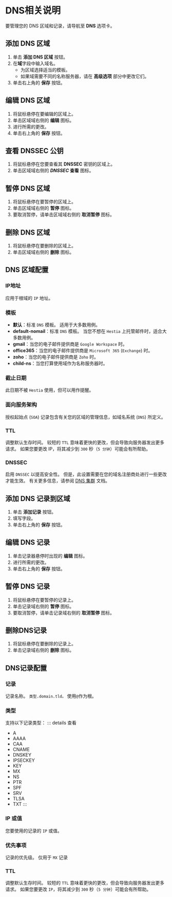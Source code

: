 # DNS相关说明

要管理您的 DNS 区域和记录，请导航至 **DNS <i class="fas fa-fw fa-atlas"></i>** 选项卡。

## 添加 DNS 区域

1. 单击 **<i class="fas fa-fw fa-plus-circle"></i> 添加 DNS 区域** 按钮。
2. 在**域**字段中输入域名。
    - 为区域选择适当的模板。
    - 如果域需要不同的名称服务器，请在 **高级选项** 部分中更改它们。
3. 单击右上角的 **<i class="fas fa-fw fa-save"></i> 保存** 按钮。

## 编辑 DNS 区域

1. 将鼠标悬停在要编辑的区域上。
2. 单击区域域右侧的 **<i class="fas fa-fw fa-pencil-alt"><span class="visually-hidden"></span></i> 编辑** 图标。
3. 进行所需的更改。
4. 单击右上角的 **<i class="fas fa-fw fa-save"></i> 保存** 按钮。

## 查看 DNSSEC 公钥

1. 将鼠标悬停在您要查看其 **DNSSEC** 密钥的区域上。
2. 单击区域域右侧的 **<i class="fas fa-fw fa-key"><span class="visually-hidden">DNSSEC</span></i> 查看** 图标。

## 暂停 DNS 区域

1. 将鼠标悬停在要暂停的区域上。
2. 单击区域域右侧的 **<i class="fas fa-fw fa-pause"><span class="visually-hidden"></span></i> 暂停** 图标。
3. 要取消暂停，请单击区域域右侧的 **<i class="fas fa-fw fa-play"><span class="visually-hidden"></span></i> 取消暂停** 图标。

## 删除 DNS 区域

1. 将鼠标悬停在要删除的区域上。
2. 单击区域域右侧的 **<i class="fas fa-fw fa-trash"><span class="visually-hidden"></span></i> 删除** 图标。

## DNS 区域配置

### IP地址

应用于根域的 `IP` 地址。

### 模板

- **默认**：标准 `DNS` 模板。 适用于大多数用例。
- **default-nomail**：标准 `DNS` 模板。 当您不想在 `Hestia` 上托管邮件时，适合大多数用例。
- **gmail**：当您的电子邮件提供商是 `Google Workspace` 时。
- **office365**：当您的电子邮件提供商是 `Microsoft 365` (`Exchange`) 时。
- **zoho**：当您的电子邮件提供商是 `Zoho` 时。
- **child-ns**：当您打算使用域作为名称服务器时。

### 截止日期

此日期不被 `Hestia` 使用，但可以用作提醒。

### 面向服务架构

授权起始点 (`SOA`) 记录包含有关您的区域的管理信息，如域名系统 (`DNS`) 所定义。

### TTL

调整默认生存时间。 较短的 `TTL` 意味着更快的更改，但会导致向服务器发出更多请求。 如果您要更改 IP，将其减少到 `300` 秒（`5 分钟`）可能会有所帮助。

### DNSSEC

启用 `DNSSEC` 以提高安全性。 但是，此设置需要在您的域名注册商处进行一些更改才能生效。 有关更多信息，请参阅 [DNS 集群](../server-administration/dns) 文档。

## 添加 DNS 记录到区域

1. 单击 **<i class="fas fa-fw fa-plus-circle"></i> 添加记录** 按钮。
2. 填写字段。
3. 单击右上角的 **<i class="fas fa-fw fa-save"></i> 保存** 按钮。

## 编辑 DNS 记录

1. 单击记录器悬停时出现的 **<i class="fas fa-fw fa-pencil-alt"><span class="visually-hidden"></span></i> 编辑** 图标。
2. 进行所需的更改。
3. 单击右上角的 **<i class="fas fa-fw fa-save"></i> 保存** 按钮。

## 暂停 DNS 记录

1. 将鼠标悬停在要暂停的记录上。
2. 单击记录域右侧的 **<i class="fas fa-fw fa-pause"><span class="visually-hidden"></span></i> 暂停** 图标。
3. 要取消暂停，请单击记录域右侧的 **<i class="fas fa-fw fa-play"><span class="visually-hidden"></span></i> 取消暂停** 图标。

## 删除DNS记录

1. 将鼠标悬停在要删除的记录上。
2. 单击记录域右侧的 **<i class="fas fa-fw fa-trash"><span class="visually-hidden"></span></i> 删除** 图标。

## DNS记录配置

### 记录

记录名称。 `类型.domain.tld。` 使用`@`作为根。

### 类型

支持以下记录类型：
::: details 查看

- A
- AAAA
- CAA
- CNAME
- DNSKEY
- IPSECKEY
- KEY
- MX
- NS
- PTR
- SPF
- SRV
- TLSA
- TXT
:::

### IP 或值

您要使用的记录的 `IP` 或值。

### 优先事项

记录的优先级。 仅用于 `MX` 记录

### TTL

调整默认生存时间。 较短的 `TTL` 意味着更快的更改，但会导致向服务器发出更多请求。 如果您要更改 `IP`，将其减少到 `300` 秒（`5 分钟`）可能会有所帮助。
